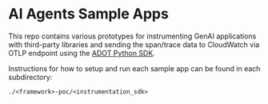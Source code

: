 # AI Agents Sample Apps
This repo contains various prototypes for instrumenting GenAI applications with third-party libraries and sending the span/trace data to CloudWatch via OTLP endpoint using the [ADOT Python SDK](https://github.com/aws-observability/aws-otel-python-instrumentation).

Instructions for how to setup and run each sample app can be found in each subdirectory:

`./<framework>-poc/<instrumentation_sdk>`
